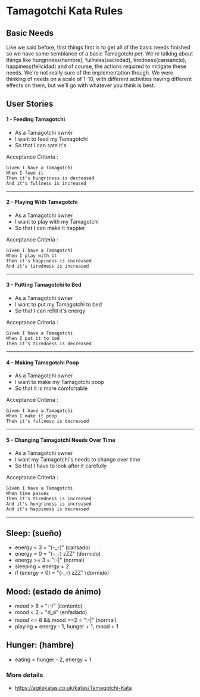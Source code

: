 # Tamagotchi Kata Rules

## Basic Needs
Like we said before, first things first is to get all of the basic needs finished so we have some semblance of a basic Tamagotchi pet. We're talking about things like hungriness(hambre), fullness(saciedad), tiredness(cansancio), happiness(felicidad) and of course, the actions required to mitigate these needs. We're not really sure of the implementation though. We were thinking of needs on a scale of 1-10, with different activities having different effects on them, but we'll go with whatever you think is best.

## User Stories

#### 1 - Feeding Tamagotchi

+ As a Tamagotchi owner
+ I want to feed my Tamagotchi
+ So that I can sate it's 

Acceptance Criteria :

    Given I have a Tamagotchi
    When I feed it
    Then it's hungriness is decreased
    And it's fullness is increased
--------
#### 2 - Playing With Tamagotchi
+ As a Tamagotchi owner
+ I want to play with my Tamagotchi
+ So that I can make it happier

Acceptance Criteria :

    Given I have a Tamagotchi
    When I play with it
    Then it's happiness is increased
    And it's tiredness is increased
--------
#### 3 - Putting Tamagotchi to Bed
+ As a Tamagotchi owner
+ I want to put my Tamagotchi to bed
+ So that I can refill it's energy

Acceptance Criteria :

    Given I have a Tamagotchi
    When I put it to bed
    Then it's tiredness is decreased
--------
#### 4 - Making Tamagotchi Poop
+ As a Tamagotchi owner
+ I want to make my Tamagotchi poop
+ So that it is more comfortable

Acceptance Criteria :

    Given I have a Tamagotchi
    When I make it poop
    Then it's fullness is decreased
--------
#### 5 - Changing Tamagotchi Needs Over Time
+ As a Tamagotchi owner
+ I want my Tamagotchi's needs to change over time
+ So that I have to look after it carefully

Acceptance Criteria :

    Given I have a Tamagotchi
    When time passes
    Then it's tiredness is increased
    And it's hungriness is increased
    And it's happiness is decreased
--------


## Sleep: (sueño)

- energy < 3 = "(-_-)" (cansado)
- energy = 0 = "(-_-) zZZ" (dormido)
- energy >= 3 = ":-|" (normal)
- sleeping = energy + 2
- if (energy = 0) = "(-_-) zZZ" (dormido)

## Mood: (estado de ánimo)

- mood > 8 = ":-)" (contento)
- mood < 2 = "ఠ_ఠ" (enfadado)
- mood <= 8 && mood >=2 = ":-|" (normal)
- playing = energy - 1, hunger + 1, mood + 1

## Hunger: (hambre)

- eating = hunger - 2, energy + 1

### More details

- https://agilekatas.co.uk/katas/Tamagotchi-Kata
